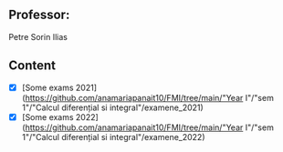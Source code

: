 ## Professor: 
Petre Sorin Ilias

## Content

- [x] [Some exams 2021] (https://github.com/anamariapanait10/FMI/tree/main/"Year I"/"sem 1"/"Calcul diferențial si integral"/examene_2021)
- [x] [Some exams 2022] (https://github.com/anamariapanait10/FMI/tree/main/"Year I"/"sem 1"/"Calcul diferențial si integral"/examene_2022)
